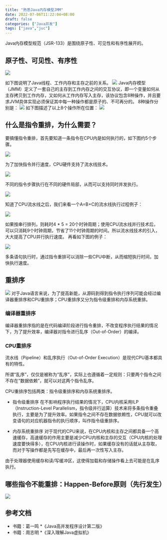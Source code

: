 ```yaml
---
title: "熟悉Java内存模型JMM"
date: 2022-07-06T11:22:04+08:00
draft: false
categories: ["Java并发"]
tags: ["java","juc"]
---
```


Java内存模型规范（JSR-133）是围绕原子性、可见性和有序性展开的。
## 原子性、可见性、有序性

![](/mb/images/juc/jmm/01.png)

如下图说明了Java线程、工作内存和主存之前的关系。
![](/mb/images/juc/jmm/011.png)
Java内存模型（JMM）定义了一套自己的主存到工作内存之间的交互协议，即一个变量如何从主存拷贝到工作内存，又如何从工作内存写入主存，该协议包含8种操作，并且要求JVM具体实现必须保证其中每一种操作都是原子的、不可再分的。
8种操作分别是：
![](/mb/images/juc/jmm/012.png)
如下图描述了以上8个操作所在位置：
![](/mb/images/juc/jmm/013.png)

## 什么是指令重排，为什么需要？
要搞懂指令重排，首先要知道一条指令在CPU内是如何执行的，如下图约5个步骤。

![](/mb/images/juc/jmm/02.png)

为了加快指令并行速度，CPU硬件支持了流水线技术。

![](/mb/images/juc/jmm/03.png)

不同的指令步骤执行在不同的硬件局部，从而可以支持同时并发执行。

![](/mb/images/juc/jmm/04.png)

知道了CPU流水线之后，我们来看一个A=B+C的流水线执行过程例子：

![](/mb/images/juc/jmm/05.png)

如果按串行排列，则耗时4 * 5 = 20个时钟周期；使用CPU流水线并行技术后，可以只消耗9个时钟周期，节省了11个时钟周期的时间。所以流水线技术的引入，大大提高了CPU并行执行速度。
再看如下图的例子：

![](/mb/images/juc/jmm/06.png)

多条语句执行时，通过指令重排可以消除一些CPU中断，从而缩短执行时间，加快执行速度。

## 重排序
![](/mb/images/juc/jmm/08.png)
对于Java语言来说，为了提高新能，从源码到得到指令执行序列可能会经过编译器重排序和CPU重排序；CPU重排序又分为指令级重排和内存系统重排。

### 编译器重排序
编译器重排序指的是在代码编译阶段进行指令重排，不改变程序执行结果的情况下，为了提升效率，编译器对指令进行乱序（Out-of-Order）的编译。

### CPU重排序
流水线（Pipeline）和乱序执行（Out-of-Order Execution）是现代CPU基本都具有的特性。

所谓“乱序”，仅仅是被称为“乱序”，实际上也遵循着一定规则：只要两个指令之间不存在“数据依赖”，就可以对这两个指令乱序。

CPU重排序包括两类：指令级重排序和内存系统重排序。

* 指令级重排序
在不影响程序执行结果的情况下，CPU内核采用ILP（Instruction-Level Parallelism，指令级并行运算）技术来将多条指令重叠执行，主要是为了提升效率。如果指令之间不存在数据依赖性，CPU就可以改变语句的对应机器指令的执行顺序，叫作指令级重排序。

* 内存系统重排序
对于现代的CPU来说，在CPU内核和主存之间都具备一个高速缓存，高速缓存的作用主要是减少CPU内核和主存的交互（CPU内核的处理速度要快得多），在CPU内核进行读操作时，如果缓存没有的话就从主存取，而对于写操作都是先写在缓存中，最后再一次性写入主存。

由于处理器使用缓存和读/写缓冲区，这使得加载和存储操作看上去可能是在乱序执行。

## 哪些指令不能重排：Happen-Before原则（先行发生）

![](/mb/images/juc/jmm/07.png)

## 参考文档
* 书籍：葛一鸣 *《Java高并发程序设计第二版》
* 书籍：周志明 *《深入理解Java虚拟机》

